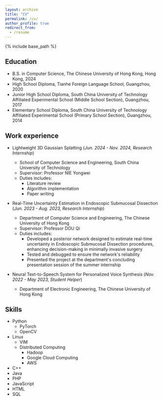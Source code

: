 ```yaml
---
layout: archive
title: "CV"
permalink: /cv/
author_profile: true
redirect_from:
  - /resume
---
```


{% include base_path %}

## Education
- B.S. in Computer Science, The Chinese University of Hong Kong, Hong Kong, 2024
- High School Diploma, Tianhe Foreign Language School, Guangzhou, 2020
- Junior High School Diploma, South China University of Technology Affiliated Experimental School (Middle School Section), Guangzhou, 2017
- Elementary School Diploma, South China University of Technology Affiliated Experimental School (Primary School Section), Guangzhou, 2014

## Work experience
- Lightweight 3D Gaussian Splatting (*Jun. 2024 - Nov. 2024, Research Internship*)
  - School of Computer Science and Engineering, South China University of Technology
  - Supervisor: Professor NIE Yongwei
  - Duties includes: 
    - Literature review
    - Algorithm implementation
    - Paper writing
- Real-Time Uncertainty Estimation in Endoscopic Submucosal Dissection (*Jun. 2023 - Aug. 2023, Research Internship*)
  - Department of Computer Science and Engineering, The Chinese University of Hong Kong
  - Supervisor: Professor DOU Qi
  - Duties includes:
    - Developed a posterior network designed to estimate real-time uncertainty in Endoscopic Submucosal Dissection procedures, enhancing decision-making in minimally invasive surgery
    - Tested and debugged to ensure the network's reliability
    - Presented the project at the department's concluding presentation session of the summer internship

- Neural Text-to-Speech System for Personalized Voice Synthesis (*Nov. 2022 - May 2023, Student Helper*)
  - Department of Electronic Engineering, The Chinese University of Hong Kong  

## Skills
- Python
  - PyTorch
  - OpenCV
- Linux 
  - VIM
  - Distributed Computing
    - Hadoop
    - Google Cloud Computing
    - AWS
- C++
- Java
- PHP
- JavaScript
- HTML
- SQL